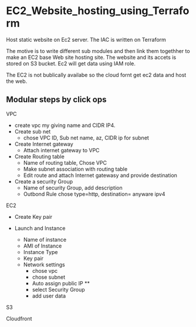 # EC2_Website_hosting_using_Terraform
Host static website on Ec2 server. The IAC is written on Terraform

The motive is to write different sub modules and then link them togethher to make an EC2 base Web site hosting site.
The website and its accets is stored on S3 bucket. Ec2 will get data using IAM role.

The EC2 is not bublically availabe so the cloud fornt get ec2 data and host the web.

## Modular steps by click ops

VPC
- create vpc my giving name and CIDR IP4.
- Create sub net
    * chose VPC ID, Sub net name, az, CIDR ip for subnet
- Create Internet gateway
    * Attach internet gateway to VPC
- Create Routing table 
    * Name of routing table, Chose VPC
    * Make subnet association with routing table 
    * Edit route and attach Internet gatewasy and provide destination
- Create a security Group
    * Name of security Group, add description
    * Outbond Rule chose type=http, destination= anyware ipv4

EC2
 - Create Key pair

 - Launch and Instance
    * Name of instance
    * AMI of Instance
    * Instance Type
    * Key pair
    * Network settings
        + chose vpc
        + chose subnet
        + Auto assign public IP **
        + select Security Group
        + add user data 


S3



Cloudfront

